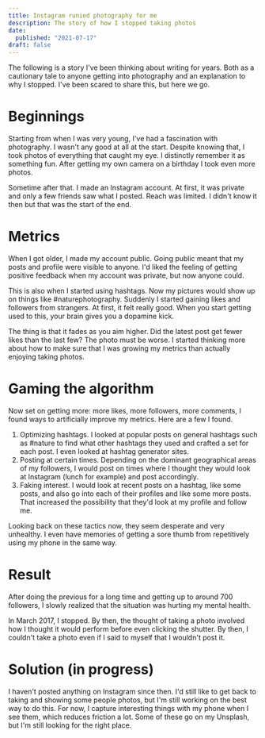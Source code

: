 ```yaml
---
title: Instagram runied photography for me
description: The story of how I stopped taking photos
date:
  published: "2021-07-17"
draft: false
---
```


The following is a story I've been thinking about writing for years. Both as a cautionary tale to anyone getting into photography and an explanation to why I stopped. I've been scared to share this, but here we go.

# Beginnings

Starting from when I was very young, I've had a fascination with photography. I wasn't any good at all at the start. Despite knowing that, I took photos of everything that caught my eye. I distinctly remember it as something fun. After getting my own camera on a birthday I took even more photos.

Sometime after that. I made an Instagram account. At first, it was private and only a few friends saw what I posted. Reach was limited. I didn't know it then but that was the start of the end.

# Metrics

When I got older, I made my account public. Going public meant that my posts and profile were visible to anyone. I'd liked the feeling of getting positive feedback when my account was private, but now anyone could.

This is also when I started using hashtags. Now my pictures would show up on things like #naturephotography. Suddenly I started gaining likes and followers from strangers. At first, it felt really good. When you start getting used to this, your brain gives you a dopamine kick.

The thing is that it fades as you aim higher. Did the latest post get fewer likes than the last few? The photo must be worse. I started thinking more about how to make sure that I was growing my metrics than actually enjoying taking photos.

# Gaming the algorithm

Now set on getting more: more likes, more followers, more comments, I found ways to artificially improve my metrics. Here are a few I found.

1. Optimizing hashtags. I looked at popular posts on general hashtags such as #nature to find what other hashtags they used and crafted a set for each post. I even looked at hashtag generator sites.
2. Posting at certain times. Depending on the dominant geographical areas of my followers, I would post on times where I thought they would look at Instagram (lunch for example) and post accordingly.
3. Faking interest. I would look at recent posts on a hashtag, like some posts, and also go into each of their profiles and like some more posts. That increased the possibility that they'd look at my profile and follow me.

Looking back on these tactics now, they seem desperate and very unhealthy. I even have memories of getting a sore thumb from repetitively using my phone in the same way.

# Result

After doing the previous for a long time and getting up to around 700 followers, I slowly realized that the situation was hurting my mental health.

In March 2017, I stopped. By then, the thought of taking a photo involved how I thought it would perform before even clicking the shutter. By then, I couldn't take a photo even if I said to myself that I wouldn't post it.

# Solution (in progress)

I haven't posted anything on Instagram since then. I'd still like to get back to taking and showing some people photos, but I'm still working on the best way to do this. For now, I capture interesting things with my phone when I see them, which reduces friction a lot. Some of these go on my Unsplash, but I'm still looking for the right place.
